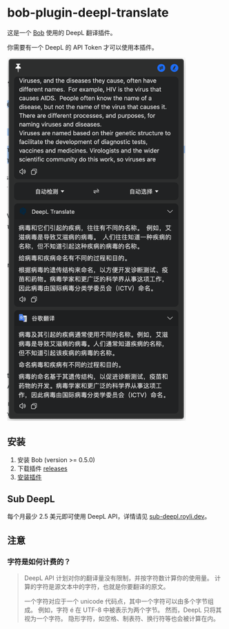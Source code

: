 # bob-plugin-deepl-translate

这是一个 [Bob](https://ripperhe.gitee.io/bob/#/) 使用的 DeepL 翻译插件。

你需要有一个 DeepL 的 API Token 才可以使用本插件。

<p><img width="414px" src="./assets/translate-screenshot.png" alt="translate screenshot" /></p>

## 安装

1. 安装 Bob (version >= 0.5.0)
2. 下载插件 [releases](https://github.com/geekdada/bob-plugin-deepl-translate/releases)
3. [安装插件](https://ripperhe.gitee.io/bob/#/general/quickstart/plugin?id=%e5%ae%89%e8%a3%85%e6%8f%92%e4%bb%b6)

## Sub DeepL

每个月最少 2.5 美元即可使用 DeepL API，详情请见 [sub-deepl.royli.dev](https://sub-deepl.royli.dev?utm_source=github&utm_medium=readme)。

## 注意

### 字符是如何计费的？

> DeepL API 计划对你的翻译量没有限制，并按字符数计算你的使用量。 计算的字符是源文本中的字符，也就是你要翻译的原文。
>
> 一个字符对应于一个 unicode 代码点，其中一个字符可以由多个字节组成。 例如，字符 é 在 UTF-8 中被表示为两个字节。 然而，DeepL 只将其视为一个字符。 隐形字符，如空格、制表符、换行符等也会被计算在内。
